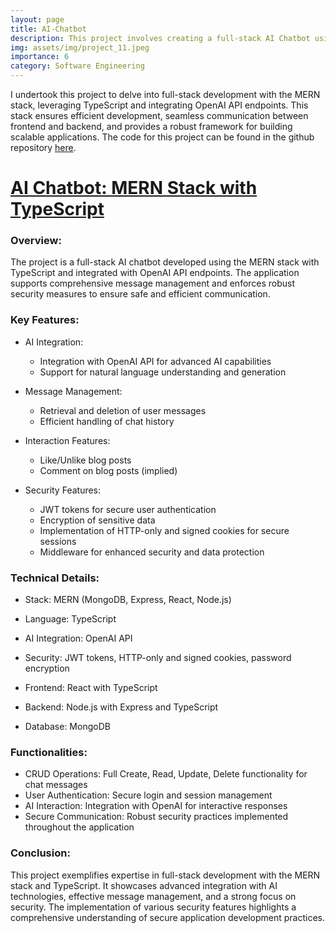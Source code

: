 ```yaml
---
layout: page
title: AI-Chatbot
description: This project involves creating a full-stack AI Chatbot using the MERN stack with TypeScript, integrating OpenAI API endpoints, and implementing robust security features.
img: assets/img/project_11.jpeg
importance: 6
category: Software Engineering
---
```


I undertook this project to delve into full-stack development with the MERN stack, leveraging TypeScript and integrating OpenAI API endpoints. This stack ensures efficient development, seamless communication between frontend and backend, and provides a robust framework for building scalable applications. The code for this project can be found in the github repository [here](https://github.com/samyakmehta28/AI-chatbot-MERN).

# [AI Chatbot: MERN Stack with TypeScript](https://github.com/samyakmehta28/AI-chatbot-MERN)

### Overview:

The project is a full-stack AI chatbot developed using the MERN stack with TypeScript and integrated with OpenAI API endpoints. The application supports comprehensive message management and enforces robust security measures to ensure safe and efficient communication.

### Key Features:

- AI Integration:

  - Integration with OpenAI API for advanced AI capabilities
  - Support for natural language understanding and generation

- Message Management:

  - Retrieval and deletion of user messages
  - Efficient handling of chat history

- Interaction Features:

  - Like/Unlike blog posts
  - Comment on blog posts (implied)

- Security Features:

  - JWT tokens for secure user authentication
  - Encryption of sensitive data
  - Implementation of HTTP-only and signed cookies for secure sessions
  - Middleware for enhanced security and data protection

### Technical Details:

- Stack: MERN (MongoDB, Express, React, Node.js)
- Language: TypeScript
- AI Integration: OpenAI API

- Security: JWT tokens, HTTP-only and signed cookies, password encryption
- Frontend: React with TypeScript
- Backend: Node.js with Express and TypeScript
- Database: MongoDB

### Functionalities:

- CRUD Operations: Full Create, Read, Update, Delete functionality for chat messages
- User Authentication: Secure login and session management
- AI Interaction: Integration with OpenAI for interactive responses
- Secure Communication: Robust security practices implemented throughout the application

### Conclusion:

This project exemplifies expertise in full-stack development with the MERN stack and TypeScript. It showcases advanced integration with AI technologies, effective message management, and a strong focus on security. The implementation of various security features highlights a comprehensive understanding of secure application development practices.
